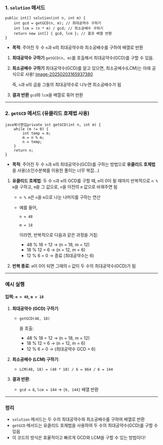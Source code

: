 ### **1. `solution` 메서드**

```
public int[] solution(int n, int m) {
    int gcd = getGCD(n, m); // 최대공약수 구하기
    int lcm = (n * m) / gcd; // 최소공배수 구하기
    return new int[] { gcd, lcm }; // 결과 배열 반환
}
```

- **목적**: 주어진 두 수 `n`과 `m`의 최대공약수와 최소공배수를 구하여 배열로 반환

1. **최대공약수 구하기**
   `getGCD(n, m)`를 호출해서 최대공약수(GCD)를 구할 수 있음.

2. **최소공배수 구하기**
   최대공약수(GCD)를 알고 있으면, 최소공배수(LCM)는 아래 공식으로 사용!
   [image-20250203165937380](C:\Users\JIMIN\AppData\Roaming\Typora\typora-user-images\image-20250203165937380.png)

   즉, `n`과 `m`의 곱을 그들의 최대공약수로 나누면 최소공배수가 됨

3. **결과 반환**
   `gcd`와 `lcm`을 배열로 묶어 반환

------

### **2. `getGCD` 메서드 (유클리드 호제법 사용)**

```
java복사편집private int getGCD(int n, int m) {
    while (m != 0) {
        int temp = m;
        m = n % m;
        n = temp;
    }
    return n;
}
```

- **목적**: 주어진 두 수 `n`과 `m`의 최대공약수(GCD)를 구하는 방법으로 **유클리드 호제법**을 사용(소인수분해를 이용한 풀이는 너무 복잡...)

1. **유클리드 호제법**: 두 수 `n`과 `m`의 GCD를 구할 때, `m`이 0이 될 때까지 반복적으로 `n % m`을 구하고, `m`을 그 값으로, `n`을 이전의 `m` 값으로 바꿔주면 됨

   - `n % m`은 `n`을 `m`으로 나눈 나머지를 구하는 연산

   - 예를 들어, 

     ```
     n = 48
     ```

     ```
     m = 18
     ```

     이라면, 반복적으로 다음과 같은 과정을 거침:

     - 48 % 18 = 12 → (n = 18, m = 12)
     - 18 % 12 = 6 → (n = 12, m = 6)
     - 12 % 6 = 0 → 종료 (최대공약수는 6)

2. **반복 종료**: `m`이 0이 되면 그때의 `n` 값이 두 수의 최대공약수(GCD)가 됨

------

### **예시 실행**

#### 입력: `n = 48`, `m = 18`

1. **최대공약수 (GCD) 구하기**:

   - ```
     getGCD(48, 18)
     ```

     을 호출:

     - 48 % 18 = 12 → (n = 18, m = 12)
     - 18 % 12 = 6 → (n = 12, m = 6)
     - 12 % 6 = 0 → (최대공약수 GCD = 6)

2. **최소공배수 (LCM) 구하기**:

   - `LCM(48, 18) = (48 * 18) / 6 = 864 / 6 = 144`

3. **결과 반환**:

   - `gcd = 6`, `lcm = 144` → `{6, 144}` 배열 반환

------

### **정리**

- `solution` 메서드는 두 수의 최대공약수와 최소공배수를 구하여 배열로 반환
- `getGCD` 메서드는 유클리드 호제법을 사용하여 두 수의 최대공약수(GCD)를 구할 수 있음
- 이 코드의 방식은 효율적이고 빠르게 GCD와 LCM을 구할 수 있는 방법이다!
